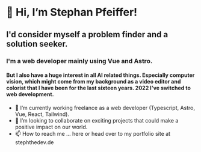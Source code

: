 # 👋 Hi, I’m Stephan Pfeiffer!
## I'd consider myself a problem finder and a solution seeker.
### I'm a web developer mainly using Vue and Astro.
#### But I also have a huge interest in all AI related things. Especially computer vision, which might come from my background as a video editor and colorist that I have been for the last sixteen years. 2022 I've switched to web development.

- 🌱 I’m currently working freelance as a web developer (Typescript, Astro, Vue, React, Tailwind).
- 💞️ I’m looking to collaborate on exciting projects that could make a positive impact on our world.
- 📫 How to reach me ... here or head over to my portfolio site at stephthedev.de

<!---
Steph-The-Dev/Steph-The-Dev is a ✨ special ✨ repository because its `README.md` (this file) appears on your GitHub profile.
You can click the Preview link to take a look at your changes.
--->
